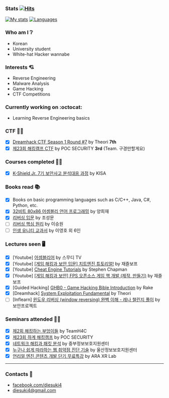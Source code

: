 ### Stats [![Hits](https://hits.seeyoufarm.com/api/count/incr/badge.svg?url=https%3A%2F%2Fgithub.com%2Fdiesuki4%2Fhit-counter&count_bg=%233DBFC8&title_bg=%23555555&icon=github.svg&icon_color=%23E7E7E7&title=hits&edge_flat=false)](https://hits.seeyoufarm.com)
[![My stats](https://github-readme-stats.vercel.app/api?username=diesuki4&hide=issues&show_icons=true)](https://github.com/anuraghazra/github-readme-stats)
[![Languages](https://github-readme-stats.vercel.app/api/top-langs/?username=diesuki4&layout=compact)](https://github.com/anuraghazra/github-readme-stats)

### Who am I :grey_question:
- Korean
- University student
- White-hat Hacker wannabe

### Interests :cupid:
- Reverse Engineering
- Malware Analysis
- Game Hacking
- CTF Competitions

### Currently working on :octocat:
- Learning Reverse Engineering basics

### CTF :pirate_flag:
- [x] [Dreamhack CTF Season 1 Round #7](https://dreamhack.io/ctf/8/) by Theori **7th**
- [x] [제23회 해킹캠프 CTF](http://hackingcamp.org) by POC SECURITY **3rd** (Team. 구경만할게요)

### Courses completed :man_technologist:
- [x] [K-Shield Jr. 7기 보안사고 분석대응 과정](http://kshieldjr.org/tlnt_mu01_002.do) by KISA

### Books read :books:
- [x] Books on basic programming languages such as C/C++, Java, C#, Python, etc.
- [x] [32비트 80x86 어셈블리 언어 프로그래밍](https://pod.kyobobook.co.kr/podBook/podBookDetailView.ink?barcode=1400000291696) by 양희재
- [x] [리버싱 입문](https://www.kyobobook.co.kr/product/detailViewKor.laf?mallGb=KOR&ejkGb=KOR&barcode=9788965401285) by 조성문
- [ ] [리버싱 핵심 원리](http://www.kyobobook.co.kr/product/detailViewKor.laf?barcode=9788966260522) by 이승원
- [ ] [인생 유니티 교과서](http://www.kyobobook.co.kr/product/detailViewKor.laf?barcode=9788931556377) by 이영호 외 6인

### Lectures seen :desktop_computer:
- [x] [Youtube] [어셈블리어](https://www.youtube.com/watch?v=Q8xCTztsRmw&list=PL1IheunyylbaYAzQv8bdu3hxq8YX5cKlY&index=1) by 스무디 TV
- [x] [Youtube] [[게임 해킹과 보안 입문] 치트엔진 튜토리얼!](https://www.youtube.com/watch?v=tHhkOFjC56A&list=PLnIaYcDMsScxxgCKjx524O4UxV85ZbAuK&index=1) by 재즐보프
- [x] [Youtube] [Cheat Engine Tutorials](https://www.youtube.com/watch?v=XJpNn2GyrNc&list=PLNffuWEygffbbT9Vz-Y1NXQxv2m6mrmHr&index=1) by Stephen Chapman
- [x] [Youtube] [[게임 해킹과 보안] FPS 오픈소스 게임 핵 개발 (제작, 만들기)](https://www.youtube.com/watch?v=UUgGA24LbIQ&list=PLnIaYcDMsScxvz3yyClxLU9W6upAUyPzc&index=1) by 재즐보프
- [x] [Guided Hacking] [GHB0 - Game Hacking Bible Introduction](https://guidedhacking.com/threads/ghb0-game-hacking-bible-introduction.14450) by Rake
- [x] [Dreamhack] [System Exploitation Fundamental](https://dreamhack.io/lecture/curriculums/2) by Theori
- [ ] [Inflearn] [윈도우 리버싱 (window reversing) 완벽 이해 - 레나 챌린지 풀이](https://www.inflearn.com/course/lena-2) by 보안프로젝트

### Seminars attended :man_teacher:
- [x] [제2회 해킹하는 부엉이들](https://www.facebook.com/teamh4c/posts/4018887911539249) by TeamH4C
- [x] [제23회 하계 해킹캠프](http://hackingcamp.org) by POC SECURITY
- [x] [네트워크 해킹과 패킷 분석](https://www.onoffmix.com/event/242360) by 중부정보보호지원센터
- [x] [누구나 쉽게 따라하는 웹 취약점 진단 기술](https://www.uipa.or.kr/webuser/usc_schedule/view.html?bd_id=7885) by 울산정보보호지원센터
- [x] [언리얼 엔진 콘텐츠 개발 단기 무료특강](https://onoffmix.com/event/252710) by ARA XR Lab
----

### Contacts :email:
- [facebook.com/diesuki4](https://facebook.com/diesuki4)
- diesuki4@gmail.com
